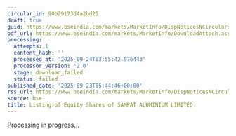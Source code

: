 ```yaml
---
circular_id: 90b29173d4a2bd25
draft: true
guid: https://www.bseindia.com/markets/MarketInfo/DispNoticesNCirculars.aspx?Noticeid={10C95346-5A2B-462D-8D2B-5E4D13D2C268}&noticeno=20250923-2&dt=09/23/2025&icount=2&totcount=84&flag=0
pdf_url: https://www.bseindia.com/markets/MarketInfo/DownloadAttach.aspx?id=20250923-2&attachedId=
processing:
  attempts: 1
  content_hash: ''
  processed_at: '2025-09-24T03:55:42.976443'
  processor_version: '2.0'
  stage: download_failed
  status: failed
published_date: '2025-09-23T05:44:46+00:00'
rss_url: https://www.bseindia.com/markets/MarketInfo/DispNoticesNCirculars.aspx?Noticeid={10C95346-5A2B-462D-8D2B-5E4D13D2C268}&noticeno=20250923-2&dt=09/23/2025&icount=2&totcount=84&flag=0
source: bse
title: Listing of Equity Shares of SAMPAT ALUMINIUM LIMITED
---
```


Processing in progress...